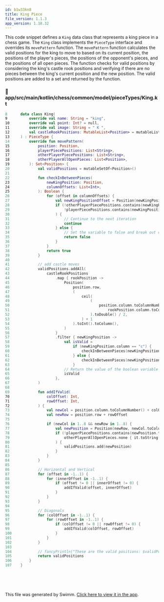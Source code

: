 ```yaml
---
id: b1w33kn8
title: King Piece
file_version: 1.1.3
app_version: 1.18.32
---
```


This code snippet defines a `King` data class that represents a king piece in a chess game. The `King` class implements the `PieceType` interface and overrides its `movePattern` function. The `movePattern` function calculates the valid positions for the king to move to based on its current position, the positions of the player's pieces, the positions of the opponent's pieces, and the positions of all open pieces. The function checks for valid positions by considering the king's castle rook positions and verifying if there are no pieces between the king's current position and the new position. The valid positions are added to a set and returned by the function.
<!-- NOTE-swimm-snippet: the lines below link your snippet to Swimm -->
### 📄 app/src/main/kotlin/chess/common/model/pieceTypes/King.kt
```kotlin
8      data class King(
9          override val name: String = "king",
10         override val point: Int? = null,
11         override val image: String = " K ",
12         val castleRookPositions: MutableList<Position> = mutableListOf(),
13     ) : PieceType {
14         override fun movePattern(
15             position: Position,
16             playerPiecePositions: List<String>,
17             otherPlayerPiecePositions: List<String>,
18             otherPlayerAllOpenPieces: List<Position>,
19         ): Set<Position> {
20             val validPositions = mutableSetOf<Position>()
21     
22             fun checkInBetweenPieces(
23                 newKingPosition: Position,
24                 columnOffsets: List<Int>,
25             ): Boolean {
26                 for (offset in columnOffsets) {
27                     val newKingPositionOffset = Position(newKingPosition.row, (newKingPosition.column.toColumnNumber() + offset + 1).toColumn())
28                     if (!otherPlayerPiecePositions.contains(newKingPositionOffset.toString()) &&
29                         !playerPiecePositions.contains(newKingPositionOffset.toString())
30                     ) {
31                         // Continue to the next iteration
32                         continue
33                     } else {
34                         // Set the variable to false and break out of the loop
35                         return false
36                     }
37                 }
38                 return true
39             }
40     
41             // add castle moves
42             validPositions.addAll(
43                 castleRookPositions
44                     .map { rookPosition ->
45                         Position(
46                             position.row,
47                             (
48                                 ceil(
49                                     (
50                                         position.column.toColumnNumber() +
51                                             rookPosition.column.toColumnNumber()
52                                     ).toDouble() / 2,
53                                 ) + 1
54                             ).toInt().toColumn(),
55                         )
56                     }
57                     .filter { newKingPosition ->
58                         val isValid =
59                             if (newKingPosition.column == "c") {
60                                 checkInBetweenPieces(newKingPosition, listOf(-1, 1))
61                             } else {
62                                 checkInBetweenPieces(newKingPosition, listOf(-1))
63                             }
64                         // Return the value of the boolean variable
65                         isValid
66                     },
67             )
68     
69             fun addIfValid(
70                 colOffset: Int,
71                 rowOffset: Int,
72             ) {
73                 val newCol = position.column.toColumnNumber() + colOffset + 1
74                 val newRow = position.row + rowOffset
75     
76                 if (newCol in 1..8 && newRow in 1..8) {
77                     val newPosition = Position(newRow, newCol.toColumn())
78                     if (!playerPiecePositions.contains(newPosition.toString()) &&
79                         otherPlayerAllOpenPieces.none { it.toString() == newPosition.toString() }
80                     ) {
81                         validPositions.add(newPosition)
82                     }
83                 }
84             }
85     
86             // Horizontal and Vertical
87             for (offset in -1..1) {
88                 for (innerOffset in -1..1) {
89                     if (offset != 0 || innerOffset != 0) {
90                         addIfValid(offset, innerOffset)
91                     }
92                 }
93             }
94     
95             // Diagonals
96             for (colOffset in -1..1) {
97                 for (rowOffset in -1..1) {
98                     if (colOffset != 0 || rowOffset != 0) {
99                         addIfValid(colOffset, rowOffset)
100                    }
101                }
102            }
103    
104            // fancyPrintln("These are the valid positions: $validPositions")
105            return validPositions
106        }
107    }
```

<br/>

<br/>

<br/>

This file was generated by Swimm. [Click here to view it in the app](https://app.swimm.io/repos/Z2l0aHViJTNBJTNBQ2hlc3MlM0ElM0FvYnNjdXJlLXN0YXI=/docs/b1w33kn8).
